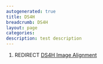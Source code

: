 ```yaml
---
autogenerated: true
title: DS4H
breadcrumb: DS4H
layout: page
categories: 
description: test description
---
```


1.  REDIRECT [DS4H Image Alignment](DS4H_Image_Alignment "wikilink")
